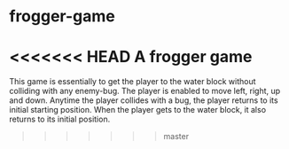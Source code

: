 # frogger-game
<<<<<<< HEAD
A frogger game
=======
This game is essentially to get the player to the water block without colliding with any enemy-bug. The player is enabled to move left, right, up and down. Anytime the player collides with a bug, the player returns to its initial starting position.
When the player gets to the water block, it also returns to its initial position.
>>>>>>> master
